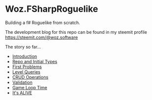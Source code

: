 # Woz.FSharpRoguelike
Building a f# Roguelike from scratch. 

The development blog for this repo can be found in my steemit profile 
https://steemit.com/@woz.software

The story so far...
* [Introduction](https://steemit.com/programming/@woz.software/building-a-rougelike-in-f-from-scratch-introduction)
* [Repo and Initial Types](https://steemit.com/programming/@woz.software/building-a-rougelike-in-f-from-scratch-repo-and-initial-types)
* [First Problems](https://steemit.com/programming/@woz.software/building-a-roguelike-in-f-from-scratch-first-problems)
* [Level Queries](https://steemit.com/programming/@woz.software/building-a-roguelike-in-f-from-scratch-level-queries)
* [CRUD Operations](https://steemit.com/programming/@woz.software/building-a-roguelike-in-f-from-scratch-crud-operations)
* [Validation](https://steemit.com/programming/@woz.software/building-a-roguelike-in-f-from-scratch-validation)
* [Game Loop Time](https://steemit.com/programming/@woz.software/building-a-roguelike-in-f-from-scratch-game-loop-time)
* [It's ALIVE](https://steemit.com/programming/@woz.software/building-a-roguelike-in-f-from-scratch-it-s-alive)
